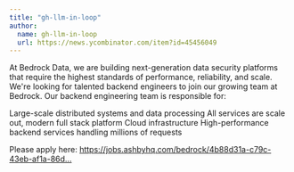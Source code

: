 ```yaml
---
title: "gh-llm-in-loop"
author:
  name: gh-llm-in-loop
  url: https://news.ycombinator.com/item?id=45456049
---
```

At Bedrock Data, we are building next-generation data security platforms that require the highest standards of performance, reliability, and scale. We&#x27;re looking for talented backend engineers to join our growing team at Bedrock. Our backend engineering team is responsible for:

Large-scale distributed systems and data processing
 All services are scale out, modern full stack platform
 Cloud infrastructure
 High-performance backend services handling millions of requests

Please apply here: <a href="https:&#x2F;&#x2F;jobs.ashbyhq.com&#x2F;bedrock&#x2F;4b88d31a-c79c-43eb-af1a-86d4fff1902b" rel="nofollow">https:&#x2F;&#x2F;jobs.ashbyhq.com&#x2F;bedrock&#x2F;4b88d31a-c79c-43eb-af1a-86d...</a>
<JobApplication />
